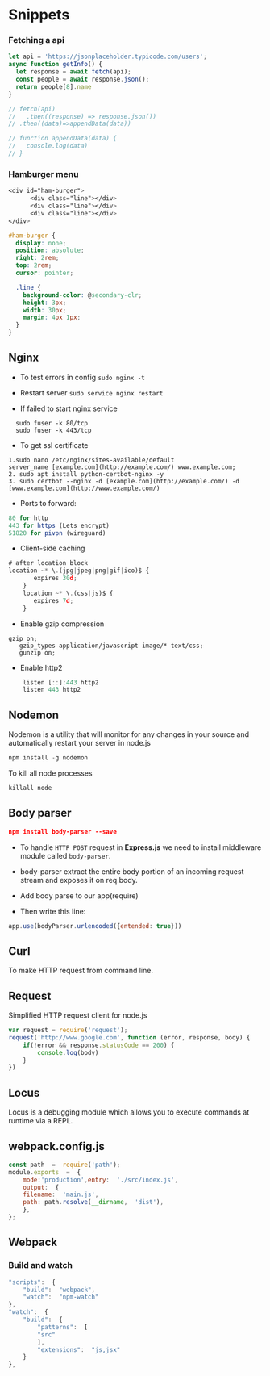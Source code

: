 # Snippets
### Fetching a api
```js
let api = 'https://jsonplaceholder.typicode.com/users';
async function getInfo() {
  let response = await fetch(api);
  const people = await response.json();
  return people[8].name
}

// fetch(api)
//   .then((response) => response.json())
// .then((data)=>appendData(data))

// function appendData(data) {
//   console.log(data)
// } 
```

### Hamburger menu
```css
<div id="ham-burger">
      <div class="line"></div>
      <div class="line"></div>
      <div class="line"></div>
</div>

#ham-burger {
  display: none;
  position: absolute;
  right: 2rem;
  top: 2rem;
  cursor: pointer;

  .line {
    background-color: @secondary-clr;
    height: 3px;
    width: 30px;
    margin: 4px 1px;
  }
}

```

## Nginx
* To test errors in config
 `sudo nginx -t`
 
 * Restart server
 `sudo service nginx restart`
 
 * If failed to start nginx service
  ```
    sudo fuser -k 80/tcp
    sudo fuser -k 443/tcp
 ```
 
* To get ssl certificate

```
1.sudo nano /etc/nginx/sites-available/default  
server_name [example.com](http://example.com/) www.example.com;  
2. sudo apt install python-certbot-nginx -y  
3. sudo certbot --nginx -d [example.com](http://example.com/) -d [www.example.com](http://www.example.com/)
```

* Ports to forward:  
```js
80 for http  
443 for https (Lets encrypt)  
51820 for pivpn (wireguard)
```

* Client-side caching
```js
# after location block
location ~* \.(jpg|jpeg|png|gif|ico)$ {
       expires 30d;
    }
    location ~* \.(css|js)$ {
       expires 7d;
    }
```
* Enable gzip compression

```
gzip on;
   gzip_types application/javascript image/* text/css;
   gunzip on;
```

* Enable http2
```js
    listen [::]:443 http2 
    listen 443 http2
```

## Nodemon

Nodemon is a utility that will monitor for any changes in your source and automatically restart your server in node.js

```js
npm install -g nodemon
```

To kill all node processes

```js
killall node
```

## Body parser

```json
npm install body-parser --save
```

* To handle `HTTP POST` request in **Express.js** we need to install middleware module called `body-parser`.

* body-parser extract the entire body portion of an incoming request stream and exposes it on req.body.

* Add body parse to our app(require)
* Then write this line:

```js
app.use(bodyParser.urlencoded({entended: true})) 
```

## Curl

To make HTTP request from command line.

## Request

Simplified HTTP request client for node.js

```js
var request = require('request');
request('http://www.google.com', function (error, response, body) {
	if(!error && response.statusCode == 200) {
		console.log(body)
	}
})
```

## Locus

Locus is a debugging module which allows you to execute commands at runtime via a REPL.

## webpack.config.js
```js
const path  =  require('path');
module.exports  =  {
	mode:'production',entry:  './src/index.js',
	output:  {
	filename:  'main.js',
	path: path.resolve(__dirname,  'dist'),
	},
};
```
## Webpack

### Build and watch 
```js
"scripts":  {
	"build":  "webpack",
	"watch":  "npm-watch"
},
"watch":  {
	"build":  {
		"patterns":  [
		"src"
		],
		"extensions":  "js,jsx"
	}
},
```
<!--stackedit_data:
eyJoaXN0b3J5IjpbLTM2MDM2ODA2OCwtNzk2MzQ0OTAwLDgyOD
MyNjY5Nyw2MDMyNDk2NTAsMTYyNzIxNzIzOCwxMzU3NTI0MDU0
LC0xMTA1NDQ4MTYzLC02Njk3OTc3NTksMjA3NDMyMzc2OCwxMD
MwMDM5MzE1LDIwNzA2NzcyMjQsNDg5NjAwNjI0XX0=
-->